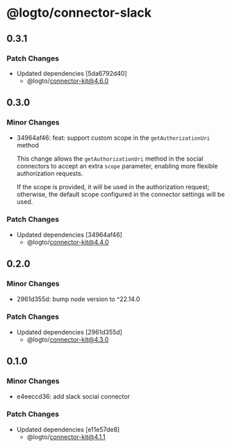 # @logto/connector-slack

## 0.3.1

### Patch Changes

- Updated dependencies [5da6792d40]
  - @logto/connector-kit@4.6.0

## 0.3.0

### Minor Changes

- 34964af46: feat: support custom scope in the `getAuthorizationUri` method

  This change allows the `getAuthorizationUri` method in the social connectors to accept an extra `scope` parameter, enabling more flexible authorization requests.

  If the scope is provided, it will be used in the authorization request; otherwise, the default scope configured in the connector settings will be used.

### Patch Changes

- Updated dependencies [34964af46]
  - @logto/connector-kit@4.4.0

## 0.2.0

### Minor Changes

- 2961d355d: bump node version to ^22.14.0

### Patch Changes

- Updated dependencies [2961d355d]
  - @logto/connector-kit@4.3.0

## 0.1.0

### Minor Changes

- e4eeccd36: add slack social connector

### Patch Changes

- Updated dependencies [e11e57de8]
  - @logto/connector-kit@4.1.1
